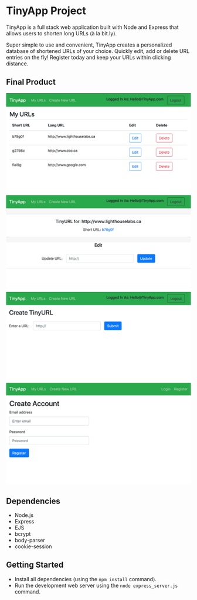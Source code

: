 # TinyApp Project

TinyApp is a full stack web application built with Node and Express that allows users to shorten long URLs (à la bit.ly).

Super simple to use and convenient, TinyApp creates a personalized database of shortened URLs of your choice. Quickly edit, add or delete URL entries on the fly! Register today and keep your URLs within clicking distance. 

## Final Product

!["screenshot of main page"](https://github.com/a-tuyen/tinyapp/blob/master/docs/Main-URLs-Page.png?raw=true)
!["screenshot of Individual URL page"](https://github.com/a-tuyen/tinyapp/blob/master/docs/Individual-URLs-Page.png?raw=true)
!["screenshot of create URL page"](https://github.com/a-tuyen/tinyapp/blob/master/docs/Create-URL-Page.png?raw=true)
!["screenshot of Registration page"](https://github.com/a-tuyen/tinyapp/blob/master/docs/Create-Account-Page.png?raw=true)

## Dependencies

- Node.js
- Express
- EJS
- bcrypt
- body-parser
- cookie-session

## Getting Started

- Install all dependencies (using the `npm install` command).
- Run the development web server using the `node express_server.js` command.